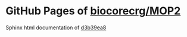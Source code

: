 GitHub Pages of [biocorecrg/MOP2](https://github.com/biocorecrg/MOP2.git)
===
Sphinx html documentation of [d3b39ea8](https://github.com/biocorecrg/MOP2/tree/d3b39ea866fcde2e609380b84c61b75055797ef2)
